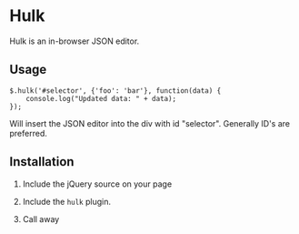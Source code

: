 # Hulk

Hulk is an in-browser JSON editor.

## Usage

    $.hulk('#selector', {'foo': 'bar'}, function(data) {
        console.log("Updated data: " + data);
    });

Will insert the JSON editor into the div with id "selector". Generally ID's are
preferred.

## Installation

1. Include the jQuery source on your page

2. Include the `hulk` plugin.

3. Call away
